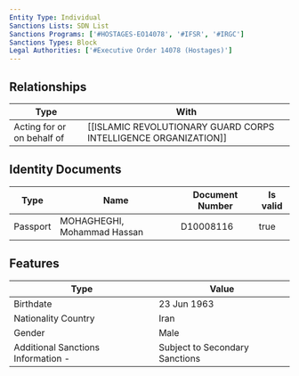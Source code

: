 ```yaml
---
Entity Type: Individual
Sanctions Lists: SDN List
Sanctions Programs: ['#HOSTAGES-EO14078', '#IFSR', '#IRGC']
Sanctions Types: Block
Legal Authorities: ['#Executive Order 14078 (Hostages)']
---
```


## Relationships
| Type  | With      | 
|-------|-----------|
| Acting for or on behalf of | [[ISLAMIC REVOLUTIONARY GUARD CORPS INTELLIGENCE ORGANIZATION]] |

## Identity Documents
| Type  | Name      | Document Number | Is valid |
|-------|-----------|-----------------|----------|
| Passport | MOHAGHEGHI, Mohammad Hassan | D10008116 | true |

## Features
| Type  | Value      |
|-------|------------|
| Birthdate | 23 Jun 1963 |
| Nationality Country | Iran |
| Gender | Male |
| Additional Sanctions Information - | Subject to Secondary Sanctions |

